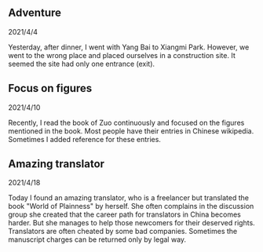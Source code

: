 ## Adventure
2021/4/4

Yesterday, after dinner, I went with Yang Bai to Xiangmi Park. However,
we went to the wrong place and placed ourselves in a construction site.
It seemed the site had only one entrance (exit).

## Focus on figures
2021/4/10

Recently, I read the book of Zuo continuously and focused on the figures
mentioned in the book. Most people have their entries in Chinese wikipedia.
Sometimes I added reference for these entries.

## Amazing translator
2021/4/18

Today I found an amazing translator, who is a freelancer but translated
the book "World of Plainness" by herself.
She often complains in the discussion group she created that
the career path for translators in China becomes harder. But she manages
to help those newcomers for their deserved rights. Translators
are often cheated by some bad companies. Sometimes the manuscript charges
can be returned only by legal way.